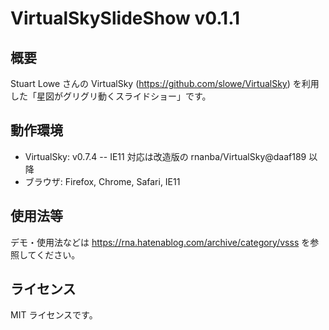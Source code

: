 # VirtualSkySlideShow v0.1.1

## 概要

Stuart Lowe さんの VirtualSky (https://github.com/slowe/VirtualSky) を利用した「星図がグリグリ動くスライドショー」です。

## 動作環境

- VirtualSky: v0.7.4
-- IE11 対応は改造版の rnanba/VirtualSky@daaf189 以降
- ブラウザ: Firefox, Chrome, Safari, IE11

## 使用法等

デモ・使用法などは https://rna.hatenablog.com/archive/category/vsss を参照してください。

## ライセンス

MIT ライセンスです。
